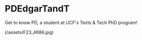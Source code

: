 # PDEdgarTandT
Get to know PD, a student at UCF's Texts &amp; Tech PhD program! 

(/assets/F23_4686.jpg)
